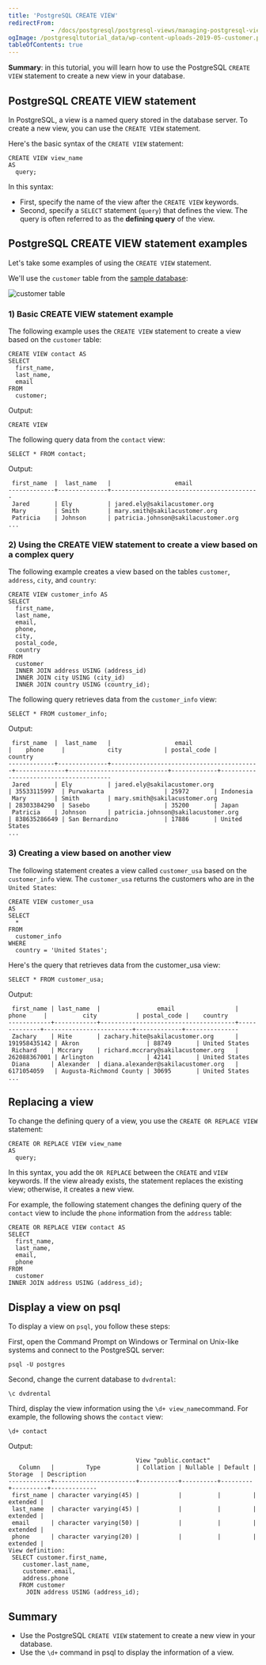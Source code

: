 ```yaml
---
title: 'PostgreSQL CREATE VIEW'
redirectFrom: 
            - /docs/postgresql/postgresql-views/managing-postgresql-views/
ogImage: /postgresqltutorial_data/wp-content-uploads-2019-05-customer.png
tableOfContents: true
---
```


**Summary**: in this tutorial, you will learn how to use the PostgreSQL `CREATE VIEW` statement to create a new view in your database.

## PostgreSQL CREATE VIEW statement

In PostgreSQL, a view is a named query stored in the database server. To create a new view, you can use the `CREATE VIEW` statement.

Here's the basic syntax of the `CREATE VIEW` statement:

```
CREATE VIEW view_name
AS
  query;
```

In this syntax:

- First, specify the name of the view after the `CREATE VIEW` keywords.
- Second, specify a `SELECT` statement (`query`) that defines the view. The query is often referred to as the **defining query** of the view.

## PostgreSQL CREATE VIEW statement examples

Let's take some examples of using the `CREATE VIEW` statement.

We'll use the `customer` table from the [sample database](https://www.postgresqltutorial.com/postgresql-getting-started/postgresql-sample-database/):

![customer table](/postgresqltutorial_data/wp-content-uploads-2019-05-customer.png)

### 1) Basic CREATE VIEW statement example

The following example uses the `CREATE VIEW` statement to create a view based on the `customer` table:

```
CREATE VIEW contact AS
SELECT
  first_name,
  last_name,
  email
FROM
  customer;
```

Output:

```
CREATE VIEW
```

The following query data from the `contact` view:

```
SELECT * FROM contact;
```

Output:

```
 first_name  |  last_name   |                  email
-------------+--------------+------------------------------------------
 Jared       | Ely          | jared.ely@sakilacustomer.org
 Mary        | Smith        | mary.smith@sakilacustomer.org
 Patricia    | Johnson      | patricia.johnson@sakilacustomer.org
...
```

### 2) Using the CREATE VIEW statement to create a view based on a complex query

The following example creates a view based on the tables `customer`, `address`, `city`, and `country`:

```
CREATE VIEW customer_info AS
SELECT
  first_name,
  last_name,
  email,
  phone,
  city,
  postal_code,
  country
FROM
  customer
  INNER JOIN address USING (address_id)
  INNER JOIN city USING (city_id)
  INNER JOIN country USING (country_id);
```

The following query retrieves data from the `customer_info` view:

```
SELECT * FROM customer_info;
```

Output:

```
 first_name  |  last_name   |                  email                   |    phone     |            city            | postal_code |                country
-------------+--------------+------------------------------------------+--------------+----------------------------+-------------+---------------------------------------
 Jared       | Ely          | jared.ely@sakilacustomer.org             | 35533115997  | Purwakarta                 | 25972       | Indonesia
 Mary        | Smith        | mary.smith@sakilacustomer.org            | 28303384290  | Sasebo                     | 35200       | Japan
 Patricia    | Johnson      | patricia.johnson@sakilacustomer.org      | 838635286649 | San Bernardino             | 17886       | United States
...
```

### 3) Creating a view based on another view

The following statement creates a view called `customer_usa` based on the `customer_info` view. The `customer_usa` returns the customers who are in the `United States`:

```
CREATE VIEW customer_usa
AS
SELECT
  *
FROM
  customer_info
WHERE
  country = 'United States';
```

Here's the query that retrieves data from the customer_usa view:

```
SELECT * FROM customer_usa;
```

Output:

```
 first_name | last_name  |                email                 |    phone     |          city           | postal_code |    country
------------+------------+--------------------------------------+--------------+-------------------------+-------------+---------------
 Zachary    | Hite       | zachary.hite@sakilacustomer.org      | 191958435142 | Akron                   | 88749       | United States
 Richard    | Mccrary    | richard.mccrary@sakilacustomer.org   | 262088367001 | Arlington               | 42141       | United States
 Diana      | Alexander  | diana.alexander@sakilacustomer.org   | 6171054059   | Augusta-Richmond County | 30695       | United States
...
```

## Replacing a view

To change the defining query of a view, you use the `CREATE OR REPLACE VIEW` statement:

```
CREATE OR REPLACE VIEW view_name
AS
  query;
```

In this syntax, you add the `OR REPLACE` between the `CREATE` and `VIEW` keywords. If the view already exists, the statement replaces the existing view; otherwise, it creates a new view.

For example, the following statement changes the defining query of the `contact` view to include the `phone` information from the `address` table:

```
CREATE OR REPLACE VIEW contact AS
SELECT
  first_name,
  last_name,
  email,
  phone
FROM
  customer
INNER JOIN address USING (address_id);
```

## Display a view on psql

To display a view on `psql`, you follow these steps:

First, open the Command Prompt on Windows or Terminal on Unix-like systems and connect to the PostgreSQL server:

```
psql -U postgres
```

Second, change the current database to `dvdrental`:

```
\c dvdrental
```

Third, display the view information using the `\d+ view_name`command. For example, the following shows the `contact` view:

```
\d+ contact
```

Output:

```
                                    View "public.contact"
   Column   |         Type          | Collation | Nullable | Default | Storage  | Description
------------+-----------------------+-----------+----------+---------+----------+-------------
 first_name | character varying(45) |           |          |         | extended |
 last_name  | character varying(45) |           |          |         | extended |
 email      | character varying(50) |           |          |         | extended |
 phone      | character varying(20) |           |          |         | extended |
View definition:
 SELECT customer.first_name,
    customer.last_name,
    customer.email,
    address.phone
   FROM customer
     JOIN address USING (address_id);
```

## Summary

- Use the PostgreSQL `CREATE VIEW` statement to create a new view in your database.
- Use the `\d+` command in psql to display the information of a view.

